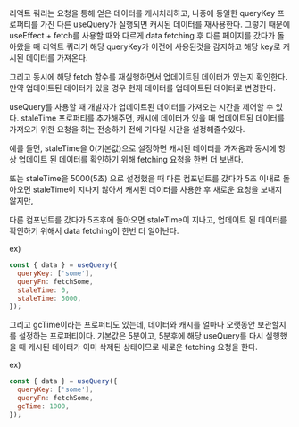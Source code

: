리액트 쿼리는 요청을 통해 얻은 데이터를 캐시처리하고, 
나중에 동일한 queryKey 프로퍼티를 가진 다른 useQuery가 실행되면 캐시된 데이터를 재사용한다.
그렇기 때문에 useEffect + fetch를 사용할 때와 다르게 data fetching 후 다른 페이지를 갔다가 돌아왔을 때
리액트 쿼리가 해당 queryKey가 이전에 사용된것을 감지하고 해당 key로 캐시된 데이터를 가져온다.

그리고 동시에 해당 fetch 함수를 재실행하면서 업데이트된 데이터가 있는지 확인한다.
만약 업데이트된 데이터가 있을 경우 현재 데이터를 업데이트된 데이터로 변경한다.

useQuery를 사용할 때 개발자가 업데이트된 데이터를 가져오는 시간을 제어할 수 있다.
staleTime 프로퍼티를 추가해주면, 캐시에 데이터가 있을 때 업데이트된 데이터를 가져오기 위한 요청을 하는
전송하기 전에 기다릴 시간을 설정해줄수있다.

예를 들면, staleTime을 0(기본값)으로 설정하면 캐시된 데이터를 가져옴과 동시에 항상
업데이트 된 데이터를 확인하기 위해 fetching 요청을 한번 더 보낸다.

또는 staleTime을 5000(5초) 으로 설정했을 때 다른 컴포넌트를 갔다가 5초 이내로 돌아오면 staleTime이 지나지 않아서
캐시된 데이터를 사용한 후 새로운 요청을 보내지 않지만,

다른 컴포넌트를 갔다가 5초후에 돌아오면 staleTime이 지나고, 업데이트 된 데이터를 확인하기 위해서 
data fetching이 한번 더 일어난다.

ex)
```javascript
const { data } = useQuery({
  queryKey: ['some'],
  queryFn: fetchSome,
  staleTime: 0,
  staleTime: 5000,
});
```

그리고 gcTime이라는 프로퍼티도 있는데, 데이터와 캐시를 얼마나 오랫동안 보관할지를 설정하는 프로퍼티이다.
기본값은 5분이고, 5분후에 해당 useQuery를 다시 실행했을 때 캐시된 데이터가 이미 삭제된 상태이므로 
새로운 fetching 요청을 한다.

ex)
```javascript
const { data } = useQuery({
  queryKey: ['some'],
  queryFn: fetchSome,
  gcTime: 1000,
});
```
